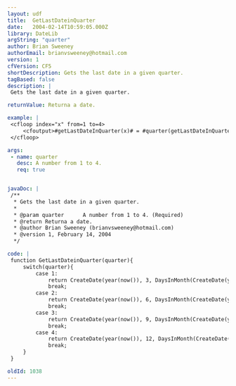 ```yaml
---
layout: udf
title:  GetLastDateinQuarter
date:   2004-02-14T10:59:05.000Z
library: DateLib
argString: "quarter"
author: Brian Sweeney
authorEmail: brianvsweeney@hotmail.com
version: 1
cfVersion: CF5
shortDescription: Gets the last date in a given quarter.
tagBased: false
description: |
 Gets the last date in a given quarter.

returnValue: Returna a date.

example: |
 <cfloop index="x" from=1 to=4>
     <cfoutput>#getLastDateInQuarter(x)# = #quarter(getLastDateInQuarter(x))#<br></cfoutput>
 </cfloop>

args:
 - name: quarter
   desc: A number from 1 to 4.
   req: true


javaDoc: |
 /**
  * Gets the last date in a given quarter.
  * 
  * @param quarter      A number from 1 to 4. (Required)
  * @return Returna a date. 
  * @author Brian Sweeney (brianvsweeney@hotmail.com) 
  * @version 1, February 14, 2004 
  */

code: |
 function GetLastDateinQuarter(quarter){
     switch(quarter){
         case 1:
             return CreateDate(year(now()), 3, DaysInMonth(CreateDate(year(now()),3,1)));
             break;
         case 2:
             return CreateDate(year(now()), 6, DaysInMonth(CreateDate(year(now()),6,1)));
             break;
         case 3:
             return CreateDate(year(now()), 9, DaysInMonth(CreateDate(year(now()),9,1)));
             break;
         case 4:
             return CreateDate(year(now()), 12, DaysInMonth(CreateDate(year(now()),12,1)));
             break;
     }
 }

oldId: 1038
---
```


